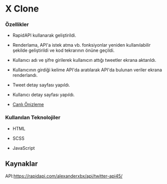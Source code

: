 # X Clone

### Özellikler

- RapidAPI kullanarak geliştirildi.

- Renderlama, API'a istek atma vb. fonksiyonlar yeniden kullanılabilir şekilde geliştirildi ve kod tekrarının önüne geçildi.

- Kullanıcı adı ve şifre girilerek kullanıcın attığı tweetler ekrana aktarıldı.

- Kullanıcının girdiği kelime API'da aratılarak API'da bulunan veriler ekrana renderlandı.

- Tweet detay sayfası yapıldı.

- Kullanıcı detay sayfası yapıldı.

- <a href="https://x-clone0.netlify.app/">Canlı Önizleme</a>

### Kullanılan Teknolojiler

- HTML

- SCSS

- JavaScript

## Kaynaklar

API:https://rapidapi.com/alexanderxbx/api/twitter-api45/
